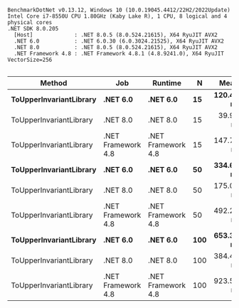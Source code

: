 ```

BenchmarkDotNet v0.13.12, Windows 10 (10.0.19045.4412/22H2/2022Update)
Intel Core i7-8550U CPU 1.80GHz (Kaby Lake R), 1 CPU, 8 logical and 4 physical cores
.NET SDK 8.0.205
  [Host]             : .NET 8.0.5 (8.0.524.21615), X64 RyuJIT AVX2
  .NET 6.0           : .NET 6.0.30 (6.0.3024.21525), X64 RyuJIT AVX2
  .NET 8.0           : .NET 8.0.5 (8.0.524.21615), X64 RyuJIT AVX2
  .NET Framework 4.8 : .NET Framework 4.8.1 (4.8.9241.0), X64 RyuJIT VectorSize=256


```
| Method                  | Job                | Runtime            | N   | Mean      | Error     | StdDev    | Median    | Allocated |
|------------------------ |------------------- |------------------- |---- |----------:|----------:|----------:|----------:|----------:|
| **ToUpperInvariantLibrary** | **.NET 6.0**           | **.NET 6.0**           | **15**  | **120.48 ns** |  **4.689 ns** | **13.302 ns** | **117.01 ns** |         **-** |
| ToUpperInvariantLibrary | .NET 8.0           | .NET 8.0           | 15  |  39.93 ns |  0.132 ns |  0.117 ns |  39.92 ns |         - |
| ToUpperInvariantLibrary | .NET Framework 4.8 | .NET Framework 4.8 | 15  | 147.77 ns |  3.073 ns |  2.874 ns | 148.67 ns |         - |
| **ToUpperInvariantLibrary** | **.NET 6.0**           | **.NET 6.0**           | **50**  | **334.65 ns** |  **1.829 ns** |  **1.622 ns** | **334.56 ns** |         **-** |
| ToUpperInvariantLibrary | .NET 8.0           | .NET 8.0           | 50  | 175.00 ns |  0.886 ns |  0.740 ns | 174.90 ns |         - |
| ToUpperInvariantLibrary | .NET Framework 4.8 | .NET Framework 4.8 | 50  | 492.23 ns |  9.630 ns | 14.414 ns | 497.09 ns |         - |
| **ToUpperInvariantLibrary** | **.NET 6.0**           | **.NET 6.0**           | **100** | **653.39 ns** |  **3.108 ns** |  **2.907 ns** | **653.61 ns** |         **-** |
| ToUpperInvariantLibrary | .NET 8.0           | .NET 8.0           | 100 | 384.44 ns | 19.690 ns | 58.055 ns | 418.96 ns |         - |
| ToUpperInvariantLibrary | .NET Framework 4.8 | .NET Framework 4.8 | 100 | 923.51 ns | 17.187 ns | 35.109 ns | 940.98 ns |         - |

